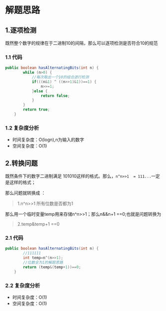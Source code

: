 # 解题思路

## 1.逐项检测

既然整个数字的规律在于二进制10的间隔，那么可以逐项检测是否符合10的规范

### 1.1 代码

```java
public boolean hasAlternatingBits(int n) {
		while (n>0) {
			//每次取出一个10的组合进行检测
			if(((n&1) ^ ((n>>1)&1))==1) {
				n>>=1;
			}else {
				return false;
			}
		}
		return true;
	}
```

### 1.2 复杂度分析

* 时间复杂度：O(logn),n为输入的数字
* 空间复杂度：O(1)

## 2.转换问题

既然条件下的数字二进制满足 101010这样的格式。那么，`n^n>>1  = 111...`一定是这样的格式；

那么问题就转换成 ：

> 1.n^n>>1 所有位数是否都为1

那么用一个临时变量temp用来存储n^n>>1；那么n&&n+1 ==0;也就是问题转换为

> 2.temp&temp+1 ==0

### 2.1 代码

```java
public boolean hasAlternatingBits(int n) {
		//111111
		int temp=n^(n>>1);
		//位数全为1的解题思路
		return (temp&(temp+1))==0;
	}
```

### 2.2 复杂度分析

* 时间复杂度：O(1)
* 空间复杂度：O(1)